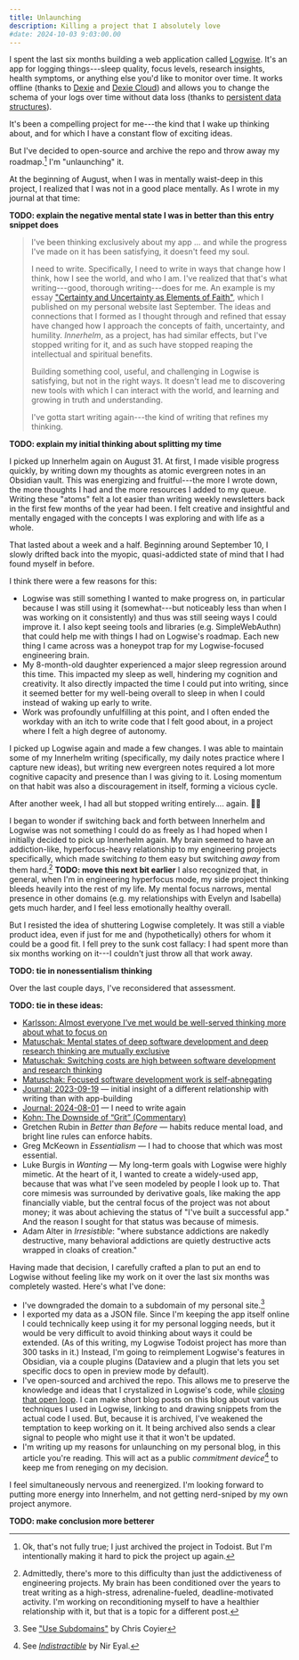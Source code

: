 ```yaml
---
title: Unlaunching
description: Killing a project that I absolutely love
#date: 2024-10-03 9:03:00.00
---
```


I spent the last six months building a web application called
[Logwise](https://logwise.tylermercer.net). It's an app for logging
things---sleep quality, focus levels, research insights, health symptoms, or
anything else you'd like to monitor over time. It works offline (thanks to
[Dexie](https://dexie.org/) and [Dexie Cloud](https://dexie.org/cloud/)) and
allows you to change the schema of your logs over time without data loss (thanks
to
[persistent data structures](https://en.wikipedia.org/wiki/Persistent_data_structure)).

It's been a compelling project for me---the kind that I wake up thinking about,
and for which I have a constant flow of exciting ideas.

But I've decided to open-source and archive the repo and throw away my
roadmap.[^throwing-away] I'm "unlaunching" it.

At the beginning of August, when I was in mentally waist-deep in this project, I
realized that I was not in a good place mentally. As I wrote in my journal at
that time:

**TODO: explain the negative mental state I was in better than this entry
snippet does**

> I've been thinking exclusively about my app ... and while the progress I've
> made on it has been satisfying, it doesn't feed my soul.
>
> I need to write. Specifically, I need to write in ways that change how I
> think, how I see the world, and who I am. I've realized that that's what
> writing---good, thorough writing---does for me. An example is my essay
> ["Certainty and Uncertainty as Elements of Faith"](https://tylermercer.net/posts/faith/certainty-and-uncertainty-as-elements-of-faith/),
> which I published on my personal website last September. The ideas and
> connections that I formed as I thought through and refined that essay have
> changed how I approach the concepts of faith, uncertainty, and humility.
> *Innerhelm*, as a project, has had similar effects, but I've stopped writing
> for it, and as such have stopped reaping the intellectual and spiritual
> benefits.
>
> Building something cool, useful, and challenging in Logwise is satisfying, but
> not in the right ways. It doesn't lead me to discovering new tools with which
> I can interact with the world, and learning and growing in truth and
> understanding.
>
> I've gotta start writing again---the kind of writing that refines my thinking.

**TODO: explain my initial thinking about splitting my time**

I picked up Innerhelm again on August 31. At first, I made visible progress
quickly, by writing down my thoughts as atomic evergreen notes in an Obsidian
vault. This was energizing and fruitful---the more I wrote down, the more
thoughts I had and the more resources I added to my queue. Writing these "atoms"
felt a lot easier than writing weekly newsletters back in the first few months
of the year had been. I felt creative and insightful and mentally engaged with
the concepts I was exploring and with life as a whole.

That lasted about a week and a half. Beginning around September 10, I slowly
drifted back into the myopic, quasi-addicted state of mind that I had found
myself in before.

I think there were a few reasons for this:

* Logwise was still something I wanted to make progress on, in particular
  because I was still using it (somewhat---but noticeably less than when I was
  working on it consistently) and thus was still seeing ways I could improve it.
  I also kept seeing tools and libraries (e.g. SimpleWebAuthn) that could help
  me with things I had on Logwise's roadmap. Each new thing I came across was a
  honeypot trap for my Logwise-focused engineering brain.
* My 8-month-old daughter experienced a major sleep regression around this time.
  This impacted my sleep as well, hindering my cognition and creativity. It also
  directly impacted the time I could put into writing, since it seemed better
  for my well-being overall to sleep in when I could instead of waking up early
  to write.
* Work was profoundly unfulfilling at this point, and I often ended the workday
  with an itch to write code that I felt good about, in a project where I felt a
  high degree of autonomy.

I picked up Logwise again and made a few changes. I was able to maintain some of
my Innerhelm writing (specifically, my daily notes practice where I capture new
ideas), but writing new evergreen notes required a lot more cognitive capacity
and presence than I was giving to it. Losing momentum on that habit was also a
discouragement in itself, forming a vicious cycle.

After another week, I had all but stopped writing entirely.... again. 🤦‍♂️

I began to wonder if switching back and forth between Innerhelm and Logwise was
not something I could do as freely as I had hoped when I initially decided to
pick up Innerhelm again. My brain seemed to have an addiction-like,
hyperfocus-heavy relationship to my engineering projects specifically, which
made switching *to* them easy but switching *away* from them
hard.[^writing-friction] **TODO: move this next bit earlier** I also recognized
that, in general, when I'm in engineering hyperfocus mode, my side project
thinking bleeds heavily into the rest of my life. My mental focus narrows,
mental presence in other domains (e.g. my relationships with Evelyn and
Isabella) gets much harder, and I feel less emotionally healthy overall.

But I resisted the idea of shuttering Logwise completely. It was still a viable
product idea, even if just for me and (hypothetically) others for whom it could
be a good fit. I fell prey to the sunk cost fallacy: I had spent more than six
months working on it---I couldn't just throw all that work away.

**TODO: tie in nonessentialism thinking**

Over the last couple days, I've reconsidered that assessment.

**TODO: tie in these ideas:**

* [Karlsson: Almost everyone I’ve met would be well-served thinking more about what to focus on](https://www.henrikkarlsson.xyz/p/multi-armed-bandit)
* [Matuschak: Mental states of deep software development and deep research thinking are mutually exclusive](https://notes.andymatuschak.org/z7RGGgVdDVHXkzJ6BVFKws8)
* [Matuschak: Switching costs are high between software development and research thinking](https://notes.andymatuschak.org/zD2oDSCgLEyM4xDhjRLXtuH)
* [Matuschak: Focused software development work is self-abnegating](https://notes.andymatuschak.org/zPgc12cKuwjrRzEnbr2a8uK)
* [Journal: 2023-09-19](obsidian://open?vault=personal-writing&file=Spiritual%20Notes%2FJournal%2F2023-09-19) — initial insight of a different relationship with writing than with app-building
* [Journal: 2024-08-01](obsidian://open?vault=personal-writing&file=Spiritual%20Notes%2FJournal%2F2024-08-01) — I need to write again
* [Kohn: The Downside of “Grit” (Commentary)](https://www.alfiekohn.org/article/downside-grit/)
* Gretchen Rubin in _Better than Before_ — habits reduce mental load, and bright line rules can
  enforce habits.
* Greg McKeown in _Essentialism_ — I had to choose that which was most essential.
* Luke Burgis in _Wanting_ — My long-term goals with Logwise were highly
  mimetic. At the heart of it, I wanted to create a widely-used app, because
  that was what I've seen modeled by people I look up to. That core mimesis was
  surrounded by derivative goals, like making the app financially viable, but
  the central focus of the project was not about money; it was about achieving
  the status of "I've built a successful app." And the reason I sought for that
  status was because of mimesis.
* Adam Alter in _Irresistible_: "where substance addictions are nakedly
  destructive, many behavioral addictions are quietly destructive acts wrapped
  in cloaks of creation."

Having made that decision, I carefully crafted a plan to put an end to Logwise
without feeling like my work on it over the last six months was completely
wasted. Here's what I've done:

* I've downgraded the domain to a subdomain of my personal site.[^subdomains]
* I exported my data as a JSON file. Since I'm keeping the app itself online I
  could technically keep using it for my personal logging needs, but it would be
  very difficult to avoid thinking about ways it could be extended. (As of this
  writing, my Logwise Todoist project has more than 300 tasks in it.) Instead,
  I'm going to reimplement Logwise's features in Obsidian, via a couple plugins
  (Dataview and a plugin that lets you set specific docs to open in preview mode
  by default).
* I've open-sourced and archived the repo. This allows me to preserve the
  knowledge and ideas that I crystalized in Logwise's code, while
  [closing that open loop](https://notes.andymatuschak.org/Close_open_loops). I
  can make short blog posts on this blog about various techniques I used in
  Logwise, linking to and drawing snippets from the actual code I used. But,
  because it is archived, I've weakened the temptation to keep working on it. It
  being archived also sends a clear signal to people who might use it that it
  won't be updated.
* I'm writing up my reasons for unlaunching on my personal blog, in this article
  you're reading. This will act as a public _commitment
  device_[^commitment-device] to keep me from reneging on my decision.
  
I feel simultaneously nervous and reenergized. I'm looking forward to putting
more energy into Innerhelm, and not getting nerd-sniped by my own project
anymore.

**TODO: make conclusion more betterer**

[^throwing-away]: Ok, that's not fully true; I just archived the project in
Todoist. But I'm intentionally making it hard to pick the project up again.

[^writing-friction]: Admittedly, there's more to this difficulty than just the
addictiveness of engineering projects. My brain has been conditioned over the
years to treat writing as a high-stress, adrenaline-fueled, deadline-motivated
activity. I'm working on reconditioning myself to have a healthier relationship
with it, but that is a topic for a different post.

[^subdomains]: See
["Use Subdomains"](https://chriscoyier.net/2023/09/21/use-subdomains/) by Chris
Coyier

[^commitment-device]: See
[_Indistractible_](https://www.nirandfar.com/indistractable/) by Nir Eyal.
